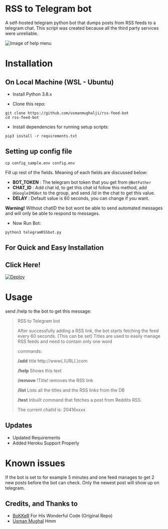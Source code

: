 # RSS to Telegram bot

A self-hosted telegram python bot that dumps posts from RSS feeds to a telegram chat. This script was created because all the third party services were unreliable.

![Image of help menu](https://bokker.github.io/telegram.png)

# Installation

## On Local Machine (WSL - Ubuntu)

- Install Python 3.8.x

- Clone this repo:
```
git clone https://github.com/usmanmughalji/rss-feed-bot
cd rss-feed-bot
```
- Install dependencies for running setup scripts:
```
pip3 install -r requirements.txt
```
## Setting up config file
```
cp config_sample.env config.env
```

Fill up rest of the fields. Meaning of each fields are discussed below:
- **BOT_TOKEN** : The telegram bot token that you get from `@BotFather`
- **CHAT_ID** : Add chat id, to get this chat id follow this method, add `@GoogleIMGBot` to the group, and send /id in the chat to get this value.
- **DELAY** : Default value is 60 seconds, you can change if you want.

**Warning!** Without chatID the bot wont be able to send automated messages and will only be able to respond to messages.

- Now Run Bot:
```
python3 telegramRSSbot.py
```
## For Quick and Easy Installation

## Click Here!

[![Deploy](https://www.herokucdn.com/deploy/button.svg)](https://heroku.com/deploy?template=https://github.com/Thilinaweerasekara2003/rss-feed-bot/tree/master)

# Usage

send /help to the bot to get this message:

> RSS to Telegram bot
>
> After successfully adding a RSS link, the bot starts fetching the feed every 60 seconds. (This can be set)
> Titles are used to easily manage RSS feeds and need to contain only one word
>
> commands:
>
> **/add** title http://www(.)URL(.)com
>
> **/help** Shows this text
>
> **/remove** !Title! removes the RSS link
>
> **/list** Lists all the titles and the RSS links from the DB
>
> **/test** Inbuilt command that fetches a post from Reddits RSS.
>
> The current chatId is: 20416xxxx

## Updates

- Updated Requirements
- Added Heroku Support Properly

# Known issues

If the bot is set to for example 5 minutes and one feed manages to get 2 new posts before the bot can check. Only the newest post will show up on telegram.

## Credits, and Thanks to
* [BoKKeR](https://github.com/BoKKeR/RSS-to-Telegram-Bot) For His Wonderful Code (Original Repo)
* [Usman Mughal](https://github.com/usmanmughalji) Hmm
